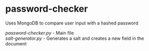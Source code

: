 # password-checker
Uses MongoDB to compare user input with a hashed password

*password-checker.py* - Main file <br>
*salt-generator.py* - Generates a salt and creates a new field in the document
